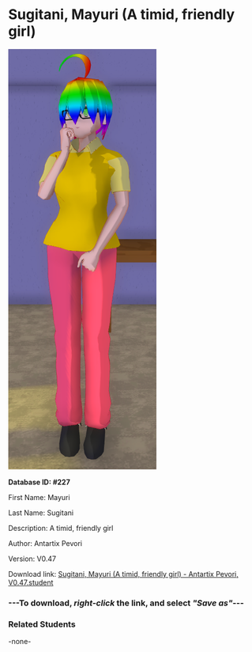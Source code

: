 # Sugitani, Mayuri (A timid, friendly girl)

<img src="Files/Sugitani, Mayuri (A timid, friendly girl).png" title="Sugitani, Mayuri (A timid, friendly girl) - Antartix Pevori, V0.47">

**Database ID: #227**

First Name: Mayuri

Last Name: Sugitani

Description: A timid, friendly girl

Author: Antartix Pevori

Version: V0.47

Download link: <a href="https://raw.githubusercontent.com/Arbiter1223/Daigaku-Gurashi-Custom-Students/master/Students/Files/Sugitani%2C%20Mayuri%20(A%20timid%2C%20friendly%20girl)%20-%20Antartix%20Pevori%2C%20V0.47.student">Sugitani, Mayuri (A timid, friendly girl) - Antartix Pevori, V0.47.student</a>

### ---**To download, _right-click_ the link, and select _"Save as"_**---

### Related Students

-none-
